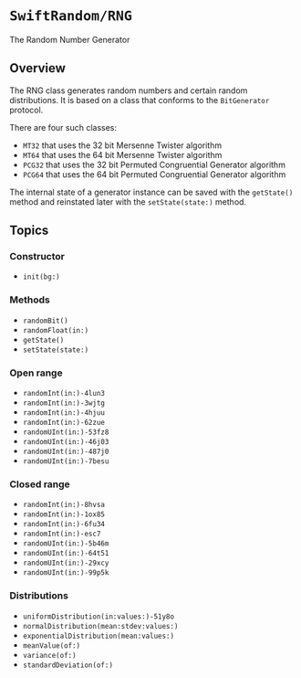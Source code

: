 # ``SwiftRandom/RNG``

The Random Number Generator

## Overview

The RNG class generates random numbers and certain random distributions.
It is based on a class that conforms to the ``BitGenerator`` protocol.

There are four such classes:

* ``MT32`` that uses the 32 bit Mersenne Twister algorithm
* ``MT64`` that uses the 64 bit Mersenne Twister algorithm
* ``PCG32`` that uses the 32 bit Permuted Congruential Generator algorithm
* ``PCG64`` that uses the 64 bit Permuted Congruential Generator algorithm

The internal state of a generator instance can be saved with the ``getState()`` method and reinstated later with the ``setState(state:)`` method.

## Topics

### Constructor

- ``init(bg:)``

### Methods

- ``randomBit()``
- ``randomFloat(in:)``
- ``getState()``
- ``setState(state:)``

### Open range

- ``randomInt(in:)-4lun3``
- ``randomInt(in:)-3wjtg``
- ``randomInt(in:)-4hjuu``
- ``randomInt(in:)-62zue``
- ``randomUInt(in:)-53fz8``
- ``randomUInt(in:)-46j03``
- ``randomUInt(in:)-487j0``
- ``randomUInt(in:)-7besu``

### Closed range

- ``randomInt(in:)-8hvsa``
- ``randomInt(in:)-1ox85``
- ``randomInt(in:)-6fu34``
- ``randomInt(in:)-esc7``
- ``randomUInt(in:)-5b46m``
- ``randomUInt(in:)-64t51``
- ``randomUInt(in:)-29xcy``
- ``randomUInt(in:)-99p5k``

### Distributions

- ``uniformDistribution(in:values:)-51y8o``
- ``normalDistribution(mean:stdev:values:)``
- ``exponentialDistribution(mean:values:)``
- ``meanValue(of:)``
- ``variance(of:)``
- ``standardDeviation(of:)``
